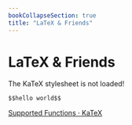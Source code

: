 ```yaml
---
bookCollapseSection: true
title: "LaTeX & Friends"
---
```


# LaTeX \& Friends

<style>
  .katex-version {display: none;}
  .katex-version::after {content:"0.10.2 or earlier";}
</style>
<span class="katex">
  <span class="katex-mathml">The KaTeX stylesheet is not loaded!</span>
  <span class="katex-version rule">KaTeX stylesheet version: </span>
</span>

`$$hello world$$`

[Supported Functions · KaTeX](https://katex.org/docs/supported.html)
